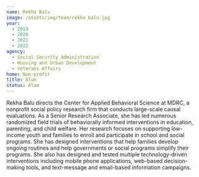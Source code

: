 ```yaml
---
name: Rekha Balu
image: /assets/img/team/rekha_balu.jpg 
year: 
  - 2019
  - 2020
  - 2021
  - 2022
agency:   
  - Social Security Administration
  - Housing and Urban Development
  - Veterans Affairs
home: Non-profit
title: Alum
status: Alum
---
```


Rekha Balu directs the Center for Applied Behavioral Science at MDRC, a nonprofit social policy research firm that conducts large-scale causal evaluations. As a Senior Research Associate, she has led numerous randomized field trials of behaviorally informed interventions in education, parenting, and child welfare. Her research focuses on supporting low-income youth and families to enroll and participate in school and social programs. She has designed interventions that help families develop ongoing routines and help governments or social programs simplify their programs. She also has designed and tested multiple technology-driven interventions including mobile phone applications, web-based decision-making tools, and text-message and email-based information campaigns. 
